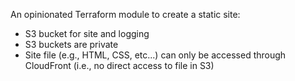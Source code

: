 An opinionated Terraform module to create a static site:

* S3 bucket for site and logging
* S3 buckets are private
* Site file (e.g., HTML, CSS, etc...) can only be accessed through CloudFront (i.e., no direct access to file in S3)

